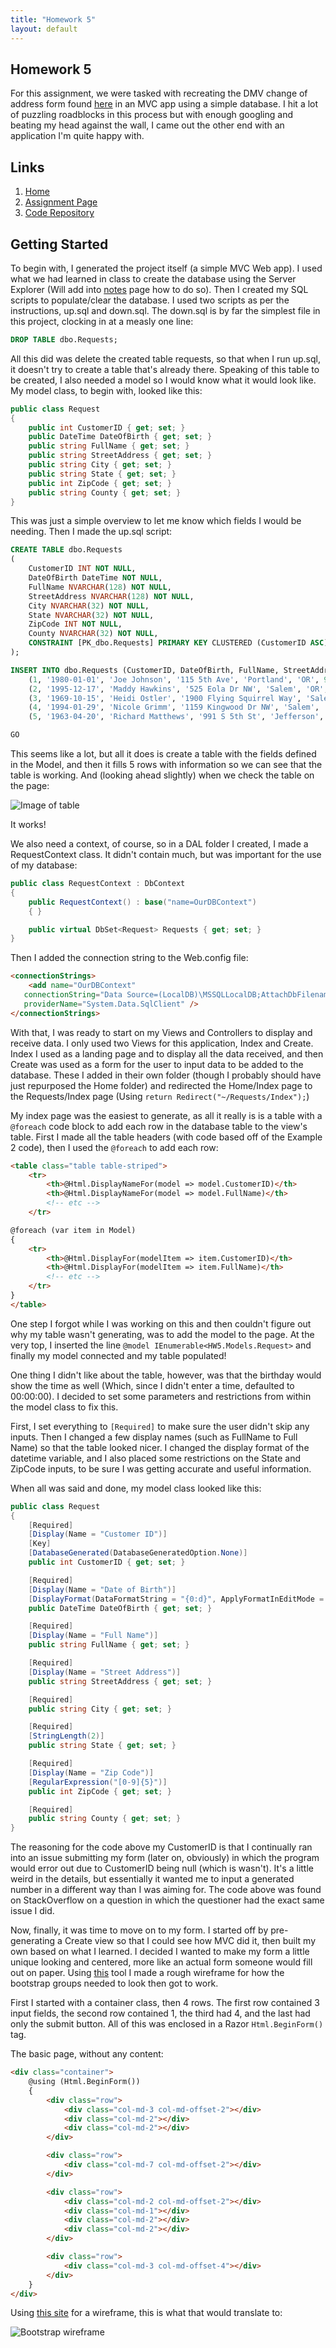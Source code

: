 ```yaml
---
title: "Homework 5"
layout: default
---
```


## Homework 5

For this assignment, we were tasked with recreating the DMV change of address form found [here](http://www.oregon.gov/ODOT/Forms/DMV/6438fill.pdf) in an MVC app using a simple database. I hit a lot of puzzling roadblocks in this process but with enough googling and beating my head against the wall, I came out the other end with an application I'm quite happy with.

## Links
1. [Home](https://ridethatcyclone.github.io/)
2. [Assignment Page](http://www.wou.edu/~morses/classes/cs46x/assignments/HW5.html)
3. [Code Repository](https://github.com/ridethatcyclone/CS460/tree/master/HW5)

## Getting Started

To begin with, I generated the project itself (a simple MVC Web app). I used what we had learned in class to create the database using the Server Explorer (Will add into [notes](https://ridethatcyclone.github.io/notes/) page how to do so). Then I created my SQL scripts to populate/clear the database. I used two scripts as per the instructions, up.sql and down.sql. The down.sql is by far the simplest file in this project, clocking in at a measly one line:

```sql
DROP TABLE dbo.Requests;
```

All this did was delete the created table requests, so that when I run up.sql, it doesn't try to create a table that's already there. Speaking of this table to be created, I also needed a model so I would know what it would look like. My model class, to begin with, looked like this:

```cs
public class Request
{
    public int CustomerID { get; set; }
    public DateTime DateOfBirth { get; set; }
    public string FullName { get; set; }
    public string StreetAddress { get; set; }
    public string City { get; set; }
    public string State { get; set; }
    public int ZipCode { get; set; }
    public string County { get; set; }
}
```

This was just a simple overview to let me know which fields I would be needing. Then I made the up.sql script:

```sql
CREATE TABLE dbo.Requests
(
	CustomerID INT NOT NULL,
	DateOfBirth DateTime NOT NULL,
	FullName NVARCHAR(128) NOT NULL,
	StreetAddress NVARCHAR(128) NOT NULL,
	City NVARCHAR(32) NOT NULL,
	State NVARCHAR(32) NOT NULL,
	ZipCode INT NOT NULL,
	County NVARCHAR(32) NOT NULL,
	CONSTRAINT [PK_dbo.Requests] PRIMARY KEY CLUSTERED (CustomerID ASC)
);

INSERT INTO dbo.Requests (CustomerID, DateOfBirth, FullName, StreetAddress, City, State, ZipCode, County) VALUES
	(1, '1980-01-01', 'Joe Johnson', '115 5th Ave', 'Portland', 'OR', 97209, 'Multnomah'),
	(2, '1995-12-17', 'Maddy Hawkins', '525 Eola Dr NW', 'Salem', 'OR', 97304, 'Marion'),
	(3, '1969-10-15', 'Heidi Ostler', '1900 Flying Squirrel Way', 'Salem', 'OR', 97304, 'Marion'),
	(4, '1994-01-29', 'Nicole Grimm', '1159 Kingwood Dr NW', 'Salem', 'OR', 97304, 'Marion'),
	(5, '1963-04-20', 'Richard Matthews', '991 S 5th St', 'Jefferson', 'OR', 97352, 'Marion');

GO
```

This seems like a lot, but all it does is create a table with the fields defined in the Model, and then it fills 5 rows with information so we can see that the table is working. And (looking ahead slightly) when we check the table on the page:

![Image of table](table.PNG)

It works!

We also need a context, of course, so in a DAL folder I created, I made a RequestContext class. It didn't contain much, but was important for the use of my database:

```cs
public class RequestContext : DbContext
{
    public RequestContext() : base("name=OurDBContext")
    { }

    public virtual DbSet<Request> Requests { get; set; }
}
```

Then I added the connection string to the Web.config file:

```html
<connectionStrings>
    <add name="OurDBContext"
   connectionString="Data Source=(LocalDB)\MSSQLLocalDB;AttachDbFilename=C:\Users\Abby\Documents\CS460_Files\CS460\HW5\HW5\App_Data\RequestsDatabase.mdf;Integrated Security=True;Connect Timeout=30;Encrypt=False;TrustServerCertificate=True;ApplicationIntent=ReadWrite;MultiSubnetFailover=False"
   providerName="System.Data.SqlClient" />
</connectionStrings>
```

With that, I was ready to start on my Views and Controllers to display and receive data. I only used two Views for this application, Index and Create. Index I used as a landing page and to display all the data received, and then Create was used as a form for the user to input data to be added to the database. These I added in their own folder (though I probably should have just repurposed the Home folder) and redirected the Home/Index page to the Requests/Index page (Using `return Redirect("~/Requests/Index");`)

My index page was the easiest to generate, as all it really is is a table with a `@foreach` code block to add each row in the database table to the view's table. First I made all the table headers (with code based off of the Example 2 code), then I used the `@foreach` to add each row:

```html
<table class="table table-striped">
    <tr>
        <th>@Html.DisplayNameFor(model => model.CustomerID)</th>
        <th>@Html.DisplayNameFor(model => model.FullName)</th>
        <!-- etc -->
    </tr>

@foreach (var item in Model)
{
    <tr>
        <th>@Html.DisplayFor(modelItem => item.CustomerID)</th>
        <th>@Html.DisplayFor(modelItem => item.FullName)</th>
        <!-- etc -->
    </tr>
}
</table>
```

One step I forgot while I was working on this and then couldn't figure out why my table wasn't generating, was to add the model to the page. At the very top, I inserted the line `@model IEnumerable<HW5.Models.Request>` and finally my model connected and my table populated!

One thing I didn't like about the table, however, was that the birthday would show the time as well (Which, since I didn't enter a time, defaulted to 00:00:00). I decided to set some parameters and restrictions from within the model class to fix this.

First, I set everything to `[Required]` to make sure the user didn't skip any inputs. Then I changed a few display names (such as FullName to Full Name) so that the table looked nicer. I changed the display format of the datetime variable, and I also placed some restrictions on the State and ZipCode inputs, to be sure I was getting accurate and useful information.

When all was said and done, my model class looked like this:

```cs
public class Request
{
    [Required]
    [Display(Name = "Customer ID")]
    [Key]
    [DatabaseGenerated(DatabaseGeneratedOption.None)]
    public int CustomerID { get; set; }

    [Required]
    [Display(Name = "Date of Birth")]
    [DisplayFormat(DataFormatString = "{0:d}", ApplyFormatInEditMode = true)]
    public DateTime DateOfBirth { get; set; }

    [Required]
    [Display(Name = "Full Name")]
    public string FullName { get; set; }

    [Required]
    [Display(Name = "Street Address")]
    public string StreetAddress { get; set; }

    [Required]
    public string City { get; set; }

    [Required]
    [StringLength(2)]
    public string State { get; set; }

    [Required]
    [Display(Name = "Zip Code")]
    [RegularExpression("[0-9]{5}")]
    public int ZipCode { get; set; }

    [Required]
    public string County { get; set; }
}
```

The reasoning for the code above my CustomerID is that I continually ran into an issue submitting my form (later on, obviously) in which the program would error out due to CustomerID being null (which is wasn't). It's a little weird in the details, but essentially it wanted me to input a generated number in a different way than I was aiming for. The code above was found on StackOverflow on a question in which the questioner had the exact same issue I did.

Now, finally, it was time to move on to my form. I started off by pre-generating a Create view so that I could see how MVC did it, then built my own based on what I learned. I decided I wanted to make my form a little unique looking and centered, more like an actual form someone would fill out on paper. Using [this](http://www.layoutit.com/) tool I made a rough wireframe for how the bootstrap groups needed to look then got to work.

First I started with a container class, then 4 rows. The first row contained 3 input fields, the second row contained 1, the third had 4, and the last had only the submit button. All of this was enclosed in a Razor `Html.BeginForm()` tag.

The basic page, without any content:

```html
<div class="container">
    @using (Html.BeginForm())
    {
        <div class="row">
            <div class="col-md-3 col-md-offset-2"></div>
            <div class="col-md-2"></div>
            <div class="col-md-2"></div>
        </div>

        <div class="row">
            <div class="col-md-7 col-md-offset-2"></div>
        </div>

        <div class="row">
            <div class="col-md-2 col-md-offset-2"></div>
            <div class="col-md-1"></div>
            <div class="col-md-2"></div>
            <div class="col-md-2"></div>
        </div>

        <div class="row">
            <div class="col-md-3 col-md-offset-4"></div>
        </div>
    }
</div>
```

Using [this site](http://shoelace.io/) for a wireframe, this is what that would translate to:

![Bootstrap wireframe](wireframe.PNG)
